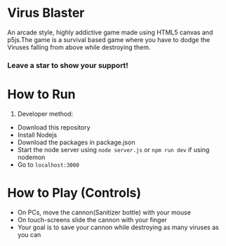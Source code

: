 # Virus Blaster

An arcade style, highly addictive game made using HTML5 canvas and p5js.The game is a survival based game where you have to dodge the Viruses falling from above while destroying them. 

### Leave a star to show your support!

# How to Run


1. Developer method:
* Download this repository
* Install Nodejs
* Download the packages in package.json
* Start the node server using `node server.js` or `npm run dev` if using nodemon
* Go to `localhost:3000`

# How to Play (Controls)

* On PCs, move the cannon(Sanitizer bottle) with your mouse
* On touch-screens slide the cannon with your finger
* Your goal is to save your cannon while destroying as many viruses as you can 

